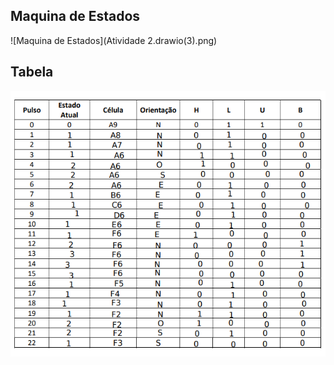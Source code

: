 ## Maquina de Estados 
![Maquina de Estados](Atividade 2.drawio(3).png)

## Tabela
![Tabela](22.png)
